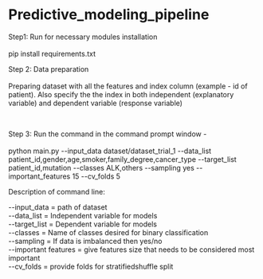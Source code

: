 # Predictive_modeling_pipeline


Step1: Run for necessary modules installation <br /><br />
pip install requirements.txt

Step 2: Data preparation <br /><br />
Preparing dataset with all the features and index column (example - id of patient). Also specify the the index in both independent (explanatory variable) and dependent variable (response variable)

<br />

Step 3: Run the command in the command prompt window - <br /> <br />
python main.py --input_data dataset/dataset_trial_1 --data_list patient_id,gender,age,smoker,family_degree,cancer_type --target_list patient_id,mutation --classes ALK,others --sampling yes --important_features 15 --cv_folds 5
<br />

Description of command line:<br />

--input_data = path of dataset <br />
--data_list = Independent variable for models <br />
--target_list = Dependent variable for models <br />
--classes = Name of classes desired for binary classification <br />
--sampling = If data is imbalanced then yes/no <br />
--important features = give features size that needs to be considered most important <br />
--cv_folds = provide folds for stratifiedshuffle split <br />
